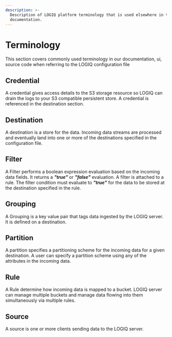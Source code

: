 ```yaml
---
description: >-
  Description of LOGIQ platform terminology that is used elsewhere in the
  documentation.
---
```


# Terminology

This section covers commonly used terminology in our documentation, ui, source code when referring to the LOGIQ configuration file

## Credential

A credential gives access details to the S3 storage resource so LOGIQ can drain the logs to your S3 compatible persistent store. A credential is referenced in the destination section.

## Destination

A destination is a store for the data. Incoming data streams are processed and eventually land into one or more of the destinations specified in the configuration file.

## Filter

A Filter performs a boolean expression evaluation based on the incoming data fields. It returns a _**"true"**_ or _**"false"**_ evaluation. A filter is attached to a rule. The filter condition must evaluate to _**"true"**_  for the data to be stored at the destination specified in the rule.

## Grouping

A Grouping is a key value pair that tags data ingested by the LOGIQ server. It is defined on a destination.&#x20;

## Partition

A partition specifies a partitioning scheme for the incoming data for a given destination. A user can specify a partition scheme using any of the attributes in the incoming data.

## Rule

A Rule determine how incoming data is mapped to a bucket. LOGIQ server can manage multiple buckets and manage data flowing into them simultaneously via multiple rules.

## Source

A source is one or more clients sending data to the LOGIQ server.
